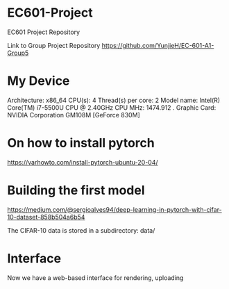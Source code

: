 # EC601-Project
EC601 Project Repository

Link to Group Project Repository
https://github.com/YunjieH/EC-601-A1-Group5


# My Device
Architecture:                    x86_64
CPU(s):                          4
Thread(s) per core:              2
Model name:                      Intel(R) Core(TM) i7-5500U CPU @ 2.40GHz
CPU MHz:                         1474.912
.
Graphic Card:                    NVIDIA Corporation GM108M [GeForce 830M] 


# On how to install pytorch
https://varhowto.com/install-pytorch-ubuntu-20-04/

# Building the first model
https://medium.com/@sergioalves94/deep-learning-in-pytorch-with-cifar-10-dataset-858b504a6b54

The CIFAR-10 data is stored in a subdirectory: data/


# Interface

Now we have a web-based interface for rendering, uploading
